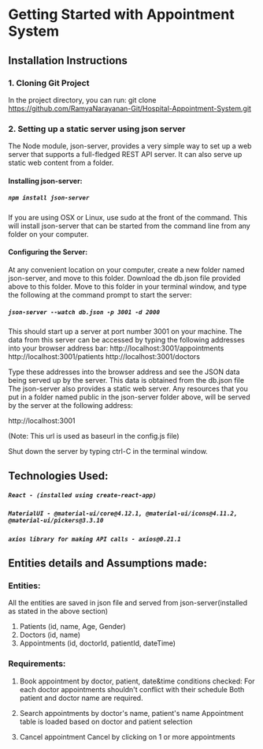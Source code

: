 # Getting Started with Appointment System

## Installation Instructions

### 1. Cloning Git Project
In the project directory, you can run:
 git clone https://github.com/RamyaNarayanan-Git/Hospital-Appointment-System.git

### 2. Setting up a static server using json server
The Node module, json-server, provides a very simple way to set up a web server that supports a full-fledged REST API server. It can also serve up static web content from a folder.
#### Installing json-server:

##### `npm install json-server`
If you are using OSX or Linux, use sudo at the front of the command. This will install json-server that can be started from the command line from any folder on your computer.

#### Configuring the Server:
At any convenient location on your computer, create a new folder named json-server, and move to this folder.
Download the db.json file provided above to this folder.
Move to this folder in your terminal window, and type the following at the command prompt to start the server:

##### `json-server --watch db.json -p 3001 -d 2000`

This should start up a server at port number 3001 on your machine. The data from this server can be accessed by typing the following addresses into your browser address bar:
http://localhost:3001/appointments
http://localhost:3001/patients
http://localhost:3001/doctors

Type these addresses into the browser address and see the JSON data being served up by the server. This data is obtained from the db.json file
The json-server also provides a static web server. Any resources that you put in a folder named public in the json-server folder above, will be served by the server at the following address:

http://localhost:3001

(Note: This url is used as baseurl in the config.js file)

Shut down the server by typing ctrl-C in the terminal window.

## Technologies Used:
##### `React - (installed using create-react-app)`
##### `MaterialUI - @material-ui/core@4.12.1, @material-ui/icons@4.11.2,  @material-ui/pickers@3.3.10`
##### `axios library for making API calls - axios@0.21.1`

## Entities details and Assumptions made:

### Entities: 
All the entities are saved in json file and served from json-server(installed as stated in the above section)
1. Patients (id, name, Age, Gender)
2. Doctors (id, name)
3. Appointments (id, doctorId, patientId, dateTime)
 
### Requirements:
1. Book appointment by doctor, patient, date&time
conditions checked: For each doctor appointments shouldn't conflict with their schedule
Both patient and doctor name are required.

2. Search appointments by doctor's name, patient's name
Appointment table is loaded based on doctor and patient selection

3. Cancel appointment 
Cancel by clicking on 1 or more appointments







